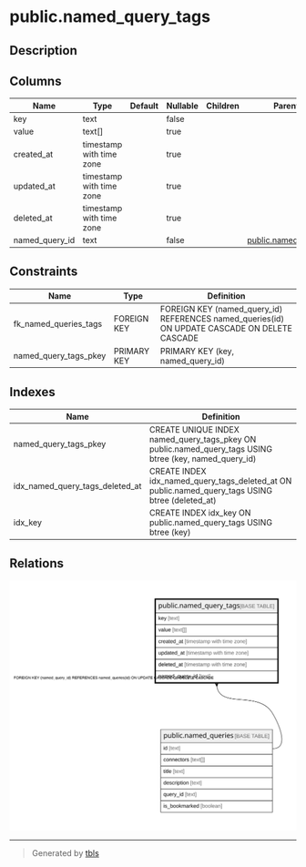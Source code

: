 # public.named_query_tags

## Description

## Columns

| Name | Type | Default | Nullable | Children | Parents | Comment |
| ---- | ---- | ------- | -------- | -------- | ------- | ------- |
| key | text |  | false |  |  |  |
| value | text[] |  | true |  |  |  |
| created_at | timestamp with time zone |  | true |  |  |  |
| updated_at | timestamp with time zone |  | true |  |  |  |
| deleted_at | timestamp with time zone |  | true |  |  |  |
| named_query_id | text |  | false |  | [public.named_queries](public.named_queries.md) |  |

## Constraints

| Name | Type | Definition |
| ---- | ---- | ---------- |
| fk_named_queries_tags | FOREIGN KEY | FOREIGN KEY (named_query_id) REFERENCES named_queries(id) ON UPDATE CASCADE ON DELETE CASCADE |
| named_query_tags_pkey | PRIMARY KEY | PRIMARY KEY (key, named_query_id) |

## Indexes

| Name | Definition |
| ---- | ---------- |
| named_query_tags_pkey | CREATE UNIQUE INDEX named_query_tags_pkey ON public.named_query_tags USING btree (key, named_query_id) |
| idx_named_query_tags_deleted_at | CREATE INDEX idx_named_query_tags_deleted_at ON public.named_query_tags USING btree (deleted_at) |
| idx_key | CREATE INDEX idx_key ON public.named_query_tags USING btree (key) |

## Relations

![er](public.named_query_tags.svg)

---

> Generated by [tbls](https://github.com/k1LoW/tbls)
